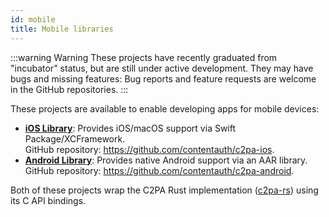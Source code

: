 ```yaml
---
id: mobile
title: Mobile libraries
---
```


:::warning Warning
These projects have recently graduated from "incubator" status, but are still under active development. They may have bugs and missing features: Bug reports and feature requests are welcome in the GitHub repositories.
:::

These projects are available to enable developing apps for mobile devices:
- [**iOS Library**](/c2pa-ios/README.md): Provides iOS/macOS support via Swift Package/XCFramework.  <br/>GitHub repository: https://github.com/contentauth/c2pa-ios.
- [**Android Library**](c2pa-android/README.md): Provides native Android support via an AAR library. <br/>GitHub repository: https://github.com/contentauth/c2pa-android.

Both of these projects wrap the C2PA Rust implementation ([c2pa-rs](https://github.com/contentauth/c2pa-rs)) using its C API bindings.